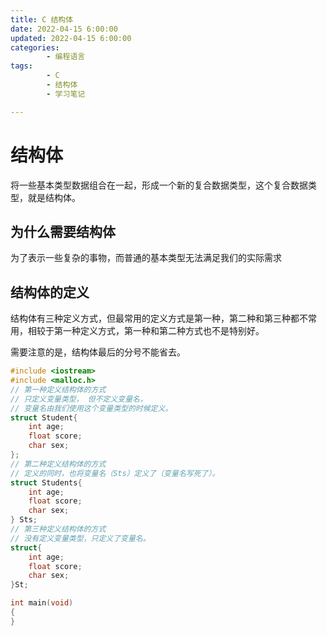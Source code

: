 ```yaml
---
title: C 结构体
date: 2022-04-15 6:00:00
updated: 2022-04-15 6:00:00
categories:
        - 编程语言
tags:
        - C
        - 结构体
        - 学习笔记

---
```


# 结构体

将一些基本类型数据组合在一起，形成一个新的复合数据类型，这个复合数据类型，就是结构体。

## 为什么需要结构体

为了表示一些复杂的事物，而普通的基本类型无法满足我们的实际需求

## 结构体的定义

结构体有三种定义方式，但最常用的定义方式是第一种，第二种和第三种都不常用，相较于第一种定义方式，第一种和第二种方式也不是特别好。

需要注意的是，结构体最后的分号不能省去。

```c
#include <iostream>
#include <malloc.h>
// 第一种定义结构体的方式
// 只定义变量类型， 但不定义变量名，
// 变量名由我们使用这个变量类型的时候定义。
struct Student{
    int age;
    float score;
    char sex;
};
// 第二种定义结构体的方式
// 定义的同时，也将变量名（Sts）定义了（变量名写死了）。
struct Students{
    int age;
    float score;
    char sex;
} Sts;
// 第三种定义结构体的方式
// 没有定义变量类型，只定义了变量名。
struct{
    int age;
    float score;
    char sex;
}St;

int main(void)
{
}

```


